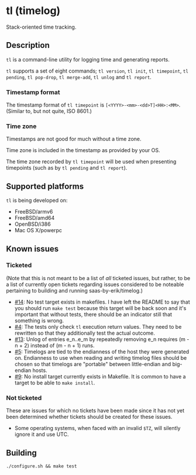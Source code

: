 # tl (timelog)

Stack-oriented time tracking.

## Description

`tl` is a command-line utility for logging time and generating reports.

`tl` supports a set of eight commands; `tl version`, `tl init`, `tl timepoint`,
`tl pending`, `tl pop-drop`, `tl merge-add`, `tl unlog` and `tl report`.

### Timestamp format

The timestamp format of `tl timepoint` is
`[<YYYY>-<mm>-<dd>T]<HH>:<MM>`. (Similar to, but not quite, ISO 8601.)

### Time zone

Timestamps are not good for much without a time zone.

Time zone is included in the timestamp as provided by your OS.

The time zone recorded by `tl timepoint` will be used when presenting
timepoints (such as by `tl pending` and `tl report`).

## Supported platforms

`tl` is being developed on:

  * FreeBSD/armv6
  * FreeBSD/amd64
  * OpenBSD/i386
  * Mac OS X/powerpc

## Known issues

### Ticketed

(Note that this is not meant to be a list of *all* ticketed issues, but rather,
to be a list of currently open tickets regarding issues considered to be
noteable pertaining to building and running saas-by-erik/timelog.)

* [#14](https://github.com/saas-by-erik/timelog/issues/14):
  No test target exists in makefiles.
  I have left the README to say that you should run `make test` because
  this target will be back soon and it's important that without tests,
  there should be an indicator still that something is wrong.
* [#4](https://github.com/saas-by-erik/timelog/issues/4):
  The tests only check `tl` execution return values.
  They need to be rewritten so that they additionally test the actual outcome.
* [#13](https://github.com/saas-by-erik/timelog/issues/13):
  Unlog of entries e\_n..e\_m by repeatedly removing e\_n
  requires (m - n + 2) instead of (m - n + 1) runs.
* [#5](https://github.com/saas-by-erik/timelog/issues/5):
  Timelogs are tied to the endianness of the host they were generated on.
  Endianness to use when reading and writing timelog files should be chosen so
  that timelogs are "portable" between little-endian and big-endian hosts.
* [#9](https://github.com/saas-by-erik/timelog/issues/9):
  No install target currently exists in Makefile.
  It is common to have a target to be able to `make install`.

### Not ticketed

These are issues for which no tickets have been made since
it has not yet been determined whether tickets
should be created for these issues.

* Some operating systems, when faced with an invalid `$TZ`, will
  silently ignore it and use UTC.

## Building

```
./configure.sh && make test
```
